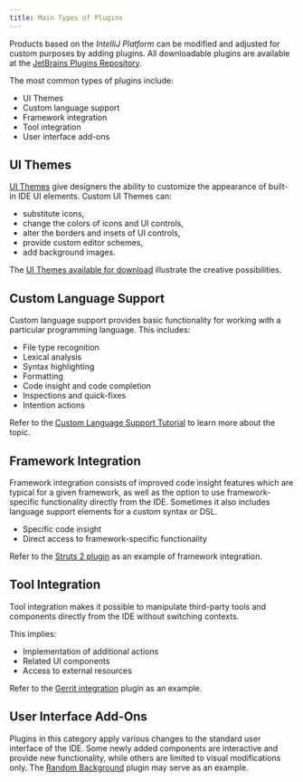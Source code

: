 ```yaml
---
title: Main Types of Plugins
---
```

<!-- Copyright 2000-2020 JetBrains s.r.o. and other contributors. Use of this source code is governed by the Apache 2.0 license that can be found in the LICENSE file. -->

Products based on the *IntelliJ Platform* can be modified and adjusted for custom purposes by adding plugins. All downloadable plugins are available at the [JetBrains Plugins Repository](https://plugins.jetbrains.com/).

The most common types of plugins include:

* UI Themes
* Custom language support
* Framework integration
* Tool integration
* User interface add-ons

## UI Themes

[UI Themes](/reference_guide/ui_themes/themes_intro.md) give designers the ability to customize the appearance of built-in IDE UI elements.
Custom UI Themes can:

* substitute icons,
* change the colors of icons and UI controls,
* alter the borders and insets of UI controls,
* provide custom editor schemes,
* add background images.

The [UI Themes available for download](https://plugins.jetbrains.com/search?headline=164-theme&tags=Theme) illustrate the creative possibilities.

## Custom Language Support

Custom language support provides basic functionality for working with a particular programming language. This includes:

* File type recognition
* Lexical analysis
* Syntax highlighting
* Formatting
* Code insight and code completion
* Inspections and quick-fixes
* Intention actions

Refer to the [Custom Language Support Tutorial](/tutorials/custom_language_support_tutorial.md) to learn more about the topic.

## Framework Integration

Framework integration consists of improved code insight features which are typical for a given framework, as well as the option to use framework-specific functionality directly from the IDE. Sometimes it also includes language support elements for a custom syntax or DSL.

* Specific code insight
* Direct access to framework-specific functionality

Refer to the [Struts 2 plugin](https://github.com/JetBrains/intellij-plugins/tree/master/struts2) as an example of framework integration.

## Tool Integration

Tool integration makes it possible to manipulate third-party tools and components directly from the IDE without switching contexts.
 
This implies:

* Implementation of additional actions 
* Related UI components
* Access to external resources

Refer to the [Gerrit integration](https://plugins.jetbrains.com/plugin/7272?pr=idea) plugin as an example.

## User Interface Add-Ons

Plugins in this category apply various changes to the standard user interface of the IDE. Some newly added components are interactive and provide new functionality, while others are limited to visual modifications only. The [Random Background](https://plugins.jetbrains.com/plugin/9692-random-background) plugin may serve as an example.

